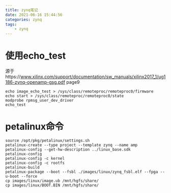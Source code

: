 ```yaml
---
title: zynq笔记
date: 2021-06-16 15:44:56
categories: zynq
tags: 
    - zynq
---
```


# 使用echo_test
源于https://www.xilinx.com/support/documentation/sw_manuals/xilinx2017_1/ug1186-zynq-openamp-gsg.pdf page9  
```
echo image_echo_test > /sys/class/remoteproc/remoteproc0/firmware
echo start > /sys/class/remoteproc/remoteproc0/state
modprobe rpmsg_user_dev_driver
echo_test
```

# petalinux命令

```
source /opt/pkg/petalinux/settings.sh
petalinux-create --type project --template zynq --name amp
petalinux-config --get-hw-description ../linux_base.sdk
petalinux-config
petalinux-config -c kernel
petalinux-config -c rootfs
petalinux-build
petalinux-package --boot --fsbl ./images/linux/zynq_fsbl.elf --fpga --u-boot --force
cp images/linux/image.ub /mnt/hgfs/share/
cp images/linux/BOOT.BIN /mnt/hgfs/share/
```